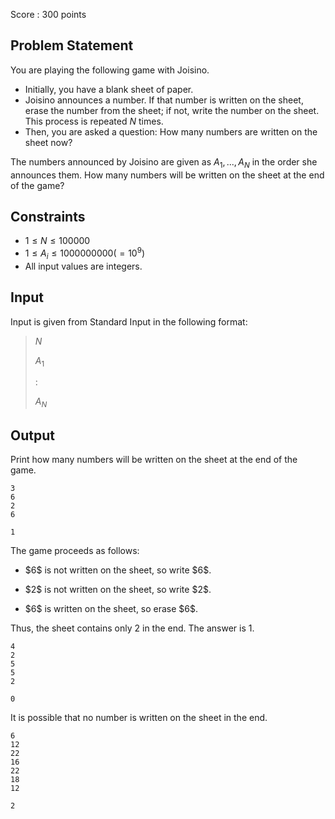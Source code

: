 Score : $300$ points

## Problem Statement

You are playing the following game with Joisino.

- Initially, you have a blank sheet of paper.
- Joisino announces a number. If that number is written on the sheet, erase the number from the sheet; if not, write the number on the sheet. This process is repeated $N$ times.
- Then, you are asked a question: How many numbers are written on the sheet now?

The numbers announced by Joisino are given as $A_1, ... ,A_N$ in the order she announces them. How many numbers will be written on the sheet at the end of the game?

## Constraints

- $1 \leq N \leq 100000$
- $1 \leq A_i \leq 1000000000(=10^9)$
- All input values are integers.

## Input

Input is given from Standard Input in the following format:

> $N$
> 
> $A_1$
> 
> $:$
> 
> $A_N$

## Output

Print how many numbers will be written on the sheet at the end of the game.

```input1
3
6
2
6
```

```output1
1
```

The game proceeds as follows:

- <p>$6$ is not written on the sheet, so write $6$.</p>
- <p>$2$ is not written on the sheet, so write $2$.</p>
- <p>$6$ is written on the sheet, so erase $6$.</p>

Thus, the sheet contains only $2$ in the end. The answer is $1$.

```input2
4
2
5
5
2
```

```output2
0
```

It is possible that no number is written on the sheet in the end.

```input3
6
12
22
16
22
18
12
```

```output3
2
```